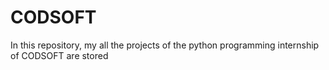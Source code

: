# CODSOFT
In this repository, my all the projects of the python programming internship of CODSOFT are stored 
